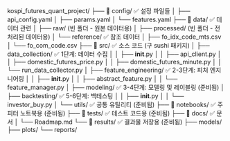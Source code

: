 kospi_futures_quant_project/
├── 📁 config/                     ✅ 설정 파일들
│   ├── api_config.yaml
│   ├── params.yaml 
│   └── features.yaml
├── 📁 data/                       ✅ 데이터 관련
│   ├── raw/                       (빈 폴더 - 원본 데이터용)
│   ├── processed/                 (빈 폴더 - 전처리된 데이터용)
│   └── reference/                 ✅ 참조 데이터
│       ├── fo_idx_code_mts.csv
│       └── fo_com_code.csv
├── 📁 src/                        ✅ 소스 코드 (구 sushi 패키지)
│   ├── data_collection/           ✅ 1단계: 데이터 수집
│   │   ├── __init__.py
│   │   ├── api_client.py
│   │   ├── domestic_futures_price.py
│   │   ├── domestic_futures_minute.py
│   │   └── run_data_collector.py
│   ├── feature_engineering/       ✅ 2-3단계: 피처 엔지니어링
│   │   ├── __init__.py
│   │   ├── abstract_feature.py
│   │   └── feature_manager.py
│   ├── modeling/                  ✅ 3-4단계: 모델링 및 레이블링 (준비됨)
│   ├── backtesting/               ✅ 5-6단계: 백테스팅
│   │   ├── __init__.py
│   │   └── investor_buy.py
│   └── utils/                     ✅ 공통 유틸리티 (준비됨)
├── 📁 notebooks/                  ✅ 주피터 노트북용 (준비됨)
├── 📁 tests/                      ✅ 테스트 코드용 (준비됨)
├── 📁 docs/                       ✅ 문서
│   └── Roadmap.md
└── 📁 results/                    ✅ 결과물 저장용 (준비됨)
    ├── models/
    ├── plots/
    └── reports/